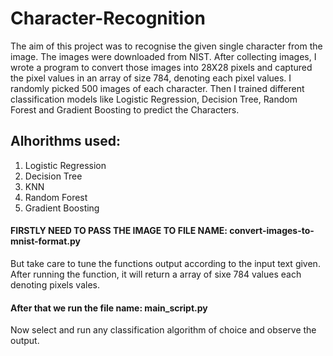 # Character-Recognition
The aim of this project was to recognise the given single character from the image. The images were downloaded from NIST. After collecting images, I wrote a program to convert those images into 28X28 pixels and captured the pixel values in an array of size 784, denoting each pixel values. I randomly picked 500 images of each character. Then I trained different classification models like Logistic Regression, Decision Tree, Random Forest and Gradient Boosting to predict the Characters.
## Alhorithms used:
1. Logistic Regression
2. Decision Tree
3. KNN
4. Random Forest
5. Gradient Boosting

#### FIRSTLY NEED TO PASS THE IMAGE TO FILE NAME: convert-images-to-mnist-format.py
But take care to tune the functions output according to the input text given. After running the function, it will return a array of sixe 784 values each denoting pixels vales.

#### After that we run the file name: main_script.py

Now select and run any classification algorithm of choice and observe the output.
